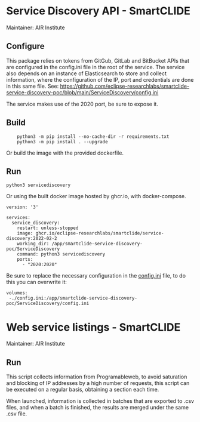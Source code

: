 # Service Discovery API - SmartCLIDE
Maintainer:  AIR Institute

## Configure 
This package relies on tokens from GitGub, GitLab and BitBucket APIs that are configured in the config.ini file in the root of the service.
The service also depends on an instance of Elasticsearch to store and collect information, where the configuration of the IP, port and credentials are done in this same file.
    See: https://github.com/eclipse-researchlabs/smartclide-service-discovery-poc/blob/main/ServiceDiscovery/config.ini

The service makes use of the 2020 port, be sure to expose it.

## Build
```
    python3 -m pip install --no-cache-dir -r requirements.txt
    python3 -m pip install . --upgrade
```
Or build the image with the provided dockerfile.

## Run
```
python3 servicediscovery
```

Or using the built docker image hosted by ghcr.io, with docker-compose.

```
version: '3'

services:
  service_discovery:
    restart: unless-stopped
    image: ghcr.io/eclipse-researchlabs/smartclide/service-discovery:2022-02-2
    working_dir: /app/smartclide-service-discovery-poc/ServiceDiscovery
    command: python3 servicediscovery
    ports:
      - "2020:2020"
```

Be sure to replace the necessary configuration in the [config.ini](https://github.com/eclipse-researchlabs/smartclide-service-discovery-poc/blob/main/ServiceDiscovery/config.ini) file, to do this you can overwrite it:
```
volumes:
 -./config.ini:/app/smartclide-service-discovery-poc/ServiceDiscovery/config.ini
```



# Web service listings - SmartCLIDE
Maintainer:  AIR Institute

## Run
This script collects information from Programableweb, to avoid saturation and blocking of IP addresses by a high number of requests, this script can be executed on a regular basis, obtaining a section each time.

When launched, information is collected in batches that are exported to .csv files, and when a batch is finished, the results are merged under the same .csv file.
